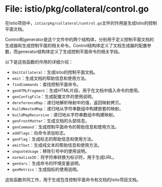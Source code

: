 # File: istio/pkg/collateral/control.go

在Istio项目中，`istio/pkg/collateral/control.go`文件的作用是生成Istio的控制平面文档。

Control和generator是这个文件中的两个结构体，分别用于定义控制平面文档的生成器和生成控制平面的相关命令。Control结构体定义了文档生成器的配置参数，而generator结构体定义了生成控制平面命令的相关字段。

以下是这些函数的作用的详细介绍：

- `EmitCollateral`：生成Istio的控制平面文档。
- `emit`：生成文档的帮助信息和使用方法。
- `findCommands`：查找控制平面命令。
- `genHTMLFragment`：生成HTML片段，用于在文档中插入命令的使用。
- `genConfigFile`：生成配置文件的使用说明。
- `dereferenceMap`：递归地解析映射中的值，返回映射拷贝。
- `buildNestedMap`：递归地从字符串数组中构建嵌套的映射。
- `buildMapRecursive`：递归地从字符串数组中构建映射。
- `genFrontMatter`：生成文档的头部信息。
- `genCommand`：生成控制平面命令的帮助信息和使用方法。
- `addFlags`：向命令添加标志。
- `genFlag`：生成标志的帮助信息和使用方法。
- `emitText`：生成纯文本的帮助信息和使用方法。
- `unquoteUsage`：移除引号中的使用说明。
- `normalizeID`：将字符串转换为标识符，用于生成URL。
- `genVars`：生成命令的环境变量说明。
- `genMetrics`：生成指标的使用说明。

这些函数共同工作，用于生成包含控制平面命令和文档的Istio项目文档。


